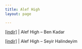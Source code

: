 ```yaml
---
title: Alef High
layout: page

---
```

<a href="https://cloud.mail.ru/public/5e91f7c16c87/Alef%20High%20-%20Ben%20Kadar" target="_blank">[indir]</a>   |   Alef High &#8211; Ben Kadar

<a href="https://cloud.mail.ru/public/c49b48eebd05/Alef%20High%20-%20Seyir%20Halindeyim" target="_blank">[indir]</a>   |   Alef High &#8211; Seyir Halindeyim